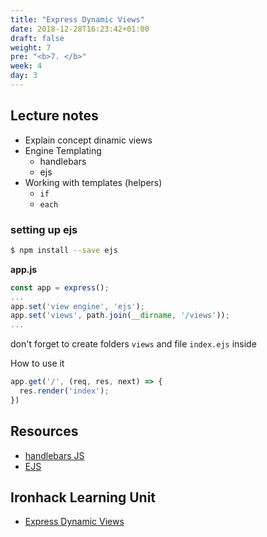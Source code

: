 ```yaml
---
title: "Express Dynamic Views"
date: 2018-12-28T16:23:42+01:00
draft: false
weight: 7
pre: "<b>7. </b>"
week: 4 
day: 3
---
```


## Lecture notes

- Explain concept dinamic views
- Engine Templating
  - handlebars
  - ejs
- Working with templates (helpers)
  - `if`
  - `each`

### setting up ejs

```bash
$ npm install --save ejs
```

__app.js__
```javascript
const app = express();
...
app.set('view engine', 'ejs');
app.set('views', path.join(__dirname, '/views'));
...
```
don't forget to create folders `views` and file `index.ejs` inside

How to use it
```javascript
app.get('/', (req, res, next) => {
  res.render('index');
})
```

## Resources

- [handlebars JS](http://handlebarsjs.com)
- [EJS](https://ejs.co)

## Ironhack Learning Unit

- [Express Dynamic Views](http://learn.ironhack.com/#/learning_unit/6478)
